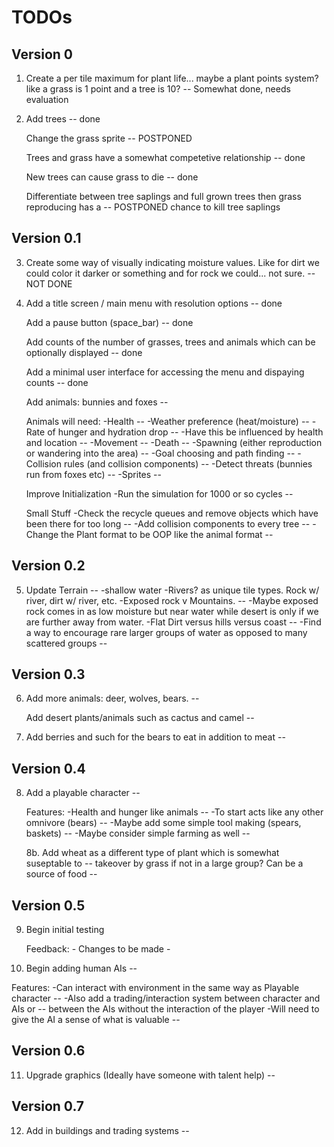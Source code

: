 # TODOs
## Version 0
1. Create a per tile maximum for plant life... maybe a plant points system? like
   a grass is 1 point and a tree is 10?                                                         -- Somewhat done, needs evaluation

2.  Add trees                                                                                   -- done
    
    Change the grass sprite                                                                     -- POSTPONED
    
    Trees and grass have a somewhat competetive relationship                                    -- done
    
    New trees can cause grass to die                                                            -- done
    
    Differentiate between tree saplings and full grown trees then grass reproducing has a       -- POSTPONED
        chance to kill tree saplings       
    
## Version 0.1

3.  Create some way of visually indicating moisture values. Like for dirt we                    
        could color it darker or something and for rock we could... not sure.                   -- NOT DONE                                                      

4.  Add a title screen / main menu with resolution options                                      -- done
    
    Add a pause button (space_bar)                                                              -- done
    
    Add counts of the number of grasses, trees and animals which can be optionally displayed    -- done
    
    Add a minimal user interface for accessing the menu and dispaying counts                    -- done
    
    Add animals: bunnies and foxes                                                              -- 
    
    Animals will need:
        -Health                                                                                --
        -Weather preference (heat/moisture)                                                    --
        -Rate of hunger and hydration drop                                                     --
            -Have this be influenced by health and location                                    --
        -Movement                                                                              --
        -Death                                                                                 --
        -Spawning (either reproduction or wandering into the area)                             --
        -Goal choosing and path finding                                                        --
        -Collision rules (and collision components)                                            --
        -Detect threats (bunnies run from foxes etc)                                           --
        -Sprites                                                                               --

    Improve Initialization
        -Run the simulation for 1000 or so cycles                                              --

    Small Stuff
        -Check the recycle queues and remove objects which have been there for too long        --
        -Add collision components to every tree                                                --
        -Change the Plant format to be OOP like the animal format                              --

## Version 0.2

5.  Update Terrain                                                                              --
        -shallow water
            -Rivers? as unique tile types. Rock w/ river, dirt w/ river, etc.
        -Exposed rock v Mountains.                                                             --
            -Maybe exposed rock comes in as low moisture but near water
            while desert is only if we are further away from water.
        -Flat Dirt versus hills versus coast                                                   --
        -Find a way to encourage rare larger groups of water as opposed to many scattered groups --

## Version 0.3
6.  Add more animals: deer, wolves, bears.                                                      --
    
    Add desert plants/animals such as cactus and camel                                          --

7. Add berries and such for the bears to eat in addition to meat                                --

## Version 0.4
8. Add a playable character                                                                     --
   
   Features:
     -Health and hunger like animals                                                           --
     -To start acts like any other omnivore (bears)                                            --
     -Maybe add some simple tool making (spears, baskets)                                      --
     -Maybe consider simple farming as well                                                    --

    8b. Add wheat as a different type of plant which is somewhat suseptable to                  --
       takeover by grass if not in a large group? Can be a source of food                       --

## Version 0.5
9. Begin initial testing
    
    Feedback:
        -
    Changes to be made
        -

10. Begin adding human AIs                                                                      --
   
   Features:
     -Can interact with environment in the same way as Playable character                      --
     -Also add a trading/interaction system between character and AIs or                       --
       between the AIs without the interaction of the player
       -Will need to give the AI a sense of what is valuable                                   --

## Version 0.6
11. Upgrade graphics (Ideally have someone with talent help)                                    --

## Version 0.7
12. Add in buildings and trading systems                                                        --
